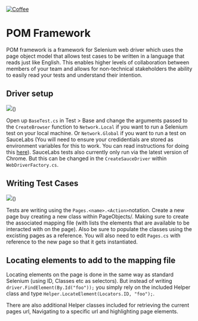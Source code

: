 [![Coffee](https://www.buymeacoffee.com/assets/img/custom_images/orange_img.png)](https://buymeacoffee.com/keva161)

# POM Framework

POM framework is a framework for Selenium web driver which uses the page object model that allows test cases to be written in a language that reads just like English. This enables higher levels of collaboration between members of your team and allows for non-technical stakeholders the ability to easily read your tests and understand their intention. 

## Driver setup

![](https://kevintuck.co.uk/images/pom_driver.png)()

Open up `BaseTest.cs` in Test > Base and change the arguments passed to the `CreateBrowser` function to `Network.Local` if you want to run a Selenium test on your local machine. Or `Network.Global` if you want to run a test on SauceLabs (You will need to ensure your credidentials are stored as environment variables for this to work. You can read instructions for doing this [here](https://wiki.saucelabs.com/display/DOCS/Best+Practice%3A+Use+Environment+Variables+for+Authentication+Credentials)). SauceLabs tests also currently only run via the latest version of Chrome. But this can be changed in the `CreateSauceDriver` within `WebDriverFactory.cs`.

## Writing Test Cases

![](https://kevintuck.co.uk/images/pom_testcase.png)()

Tests are writing using the `Pages.<name>.<Action>`notation. Create a new page buy creating a new class within PageObjects/<PageName>. Making sure to create the associated mapping file (with lists the elements that are available to be interacted with on the page). Also be sure to populate the classes using the excisting pages as a reference. You will also need to edit `Pages.cs` with reference to the new page so that it gets instantiated.

## Locating elements to add to the mapping file

Locating elements on the page is done in the same way as standard Selenium (using ID, Classes etc as selectors). But instead of writing `driver.FindElement(By.Id("foo"));` you simply rely on the included Helper class and type `Helper.LocateElement(Locators.ID, "foo");`.

There are also additional Helper classes included for retrieving the current pages url, Navigating to a specific url and highlighting page elements.
